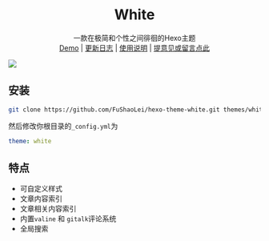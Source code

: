 # <div align="center">White</div>

<p align="center">
一款在极简和个性之间徘徊的Hexo主题
<br>
<a href="https://sorryfu.top/">Demo</a>  |  <a href="https://github.com/FuShaoLei/hexo-theme-white/issues/3">更新日志</a>  | <a href="https://sorryfu.top/2020/07/23/white-document/">使用说明</a> | <a href="https://github.com/FuShaoLei/hexo-theme-white/issues/4">提意见或留言点此</a>
</p>

![](https://cdn.jsdelivr.net/gh/fushaolei/img2/20200722190113.png)


## 安装

```bash
git clone https://github.com/FuShaoLei/hexo-theme-white.git themes/white
```
然后修改你根目录的`_config.yml`为
```yml
theme: white
```

## 特点

- 可自定义样式
- 文章内容索引
- 文章相关内容索引
- 内置`valine` 和 `gitalk`评论系统
- 全局搜索




